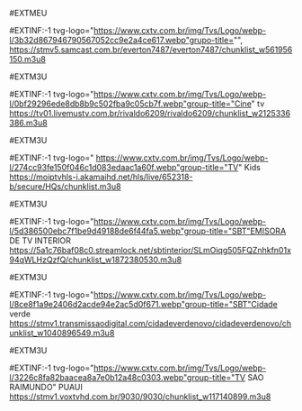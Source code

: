 #EXTMEU

#EXTINF:-1 tvg-logo="https://www.cxtv.com.br/img/Tvs/Logo/webp-l/3b32d867946790567052cc9e2a4ce617.webp"grupo-title="",
https://stmv5.samcast.com.br/everton7487/everton7487/chunklist_w561956150.m3u8

 #EXTM3U

#EXTINF:-1 tvg-logo="https://www.cxtv.com.br/img/Tvs/Logo/webp-l/0bf29296ede8db8b9c502fba9c05cb7f.webp"group-title="Cine" tv
https://tv01.livemustv.com.br/rivaldo6209/rivaldo6209/chunklist_w2125336386.m3u8

 #EXTM3U

#EXTINF:-1 tvg-logo=" https://www.cxtv.com.br/img/Tvs/Logo/webp-l/274cc93fe150f046c1d083edaac1a60f.webp"group-title="TV" Kids
https://moiptvhls-i.akamaihd.net/hls/live/652318-b/secure/HQs/chunklist.m3u8

 #EXTM3U

#EXTINF:-1 tvg-logo="https://www.cxtv.com.br/img/Tvs/Logo/webp-l/5d386500ebc7f1be9d49188de6f44fa5.webp"group-title="SBT"EMISORA DE TV INTERIOR
https://5a1c76baf08c0.streamlock.net/sbtinterior/SLmOiqg505FQZnhkfn01x94qWLHzQzfQ/chunklist_w1872380530.m3u8

 #EXTM3U

#EXTINF:-1 tvg-logo="https://www.cxtv.com.br/img/Tvs/Logo/webp-l/8ce8f1a9e2406d2acde94e2ac5d0f671.webp"group-title="SBT"Cidade verde
https://stmv1.transmissaodigital.com/cidadeverdenovo/cidadeverdenovo/chunklist_w1040896549.m3u8

 #EXTM3U

#EXTINF:-1 tvg-logo="https://www.cxtv.com.br/img/Tvs/Logo/webp-l/3226c8fa82baacea8a7e0b12a48c0303.webp"group-title="TV SAO RAIMUNDO" PUAUI
https://stmv1.voxtvhd.com.br/9030/9030/chunklist_w117140899.m3u8
